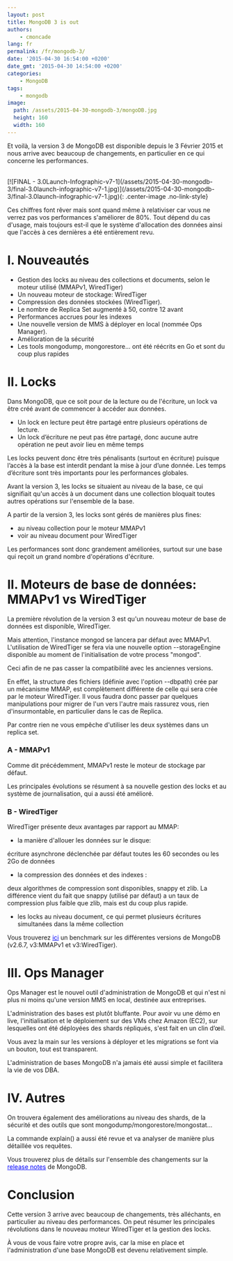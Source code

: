 ```yaml
---
layout: post
title: MongoDB 3 is out
authors:
    - cmoncade
lang: fr
permalink: /fr/mongodb-3/
date: '2015-04-30 16:54:00 +0200'
date_gmt: '2015-04-30 14:54:00 +0200'
categories:
    - MongoDB
tags:
    - mongodb
image:
  path: /assets/2015-04-30-mongodb-3/mongoDB.jpg
  height: 160
  width: 160
---
```

Et voilà, la version 3 de MongoDB est disponible depuis le 3 Février 2015 et nous arrive avec beaucoup de changements, en particulier en ce qui concerne les performances.

<br/>
[![FINAL - 3.0Launch-Infographic-v7-1](/assets/2015-04-30-mongodb-3/final-3.0launch-infographic-v7-1.jpg)](/assets/2015-04-30-mongodb-3/final-3.0launch-infographic-v7-1.jpg){: .center-image .no-link-style}

Ces chiffres font rêver mais sont quand même à relativiser car vous ne verrez pas vos performances s'améliorer de 80%. Tout dépend du cas d'usage, mais toujours est-il que le système d'allocation des données ainsi que l'accès à ces dernières a été entièrement revu.

# I. Nouveautés

*   Gestion des locks au niveau des collections et documents, selon le moteur utilisé (MMAPv1, WiredTiger)
*   Un nouveau moteur de stockage: WiredTiger
*   Compression des données stockées (WiredTiger).
*   Le nombre de Replica Set augmenté à 50, contre 12 avant
*   Performances accrues pour les indexes
*   Une nouvelle version de MMS à déployer en local (nommée Ops Manager).
*   Amélioration de la sécurité
*   Les tools mongodump, mongorestore... ont été réécrits en Go et sont du coup plus rapides

# II. Locks

Dans MongoDB, que ce soit pour de la lecture ou de l'écriture, un lock va être créé avant de commencer à accéder aux données.

*   Un lock en lecture peut être partagé entre plusieurs opérations de lecture.
*   Un lock d’écriture ne peut pas être partagé, donc aucune autre opération ne peut avoir lieu en même temps

Les locks peuvent donc être très pénalisants (surtout en écriture) puisque l’accès à la base est interdit pendant la mise à jour d’une donnée. Les temps d’écriture sont très importants pour les performances globales.

Avant la version 3, les locks se situaient au niveau de la base, ce qui signifiait qu'un accès à un document dans une collection bloquait toutes autres opérations sur l'ensemble de la base.

A partir de la version 3, les locks sont gérés de manières plus fines:

*   au niveau collection pour le moteur MMAPv1
*   voir au niveau document pour WiredTiger

Les performances sont donc grandement améliorées, surtout sur une base qui reçoit un grand nombre d'opérations d'écriture.

# II. Moteurs de base de données: MMAPv1 vs WiredTiger

La première révolution de la version 3 est qu'un nouveau moteur de base de données est disponible, WiredTiger.

Mais attention, l'instance mongod se lancera par défaut avec MMAPv1\. L'utilisation de WiredTiger se fera via une nouvelle option --storageEngine disponible au moment de l'initialisation de votre process "mongod".

Ceci afin de ne pas casser la compatibilité avec les anciennes versions.

En effet, la structure des fichiers (définie avec l'option --dbpath) crée par un mécanisme MMAP, est complètement différente de celle qui sera crée par le moteur WiredTiger. Il vous faudra donc passer par quelques manipulations pour migrer de l'un vers l'autre mais rassurez vous, rien d'insurmontable, en particulier dans le cas de Replica.

Par contre rien ne vous empêche d'utiliser les deux systèmes dans un replica set.

### A - MMAPv1

Comme dit précédemment, MMAPv1 reste le moteur de stockage par défaut.

Les principales évolutions se résument à sa nouvelle gestion des locks et au système de journalisation, qui a aussi été amélioré.

### B - WiredTiger

WiredTiger présente deux avantages par rapport au MMAP:

*   la manière d'allouer les données sur le disque:

écriture asynchrone déclenchée par défaut toutes les 60 secondes ou les 2Go de données

*   la compression des données et des indexes :

deux algorithmes de compression sont disponibles, snappy et zlib. La différence vient du fait que snappy (utilisé par défaut) a un taux de compression plus faible que zlib, mais est du coup plus rapide.

*   les locks au niveau document, ce qui permet plusieurs écritures simultanées dans la même collection

Vous trouverez <a href="http://blog.ippon.fr/2015/03/11/mongodb-v3-la-revolution-22/" rel="nofollow noreferrer" style="color:#0000ff;">ici</a> un benchmark sur les différentes versions de MongoDB (v2.6.7, v3:MMAPv1 et v3:WiredTiger).

# III. Ops Manager

Ops Manager est le nouvel outil d'administration de MongoDB et qui n'est ni plus ni moins qu'une version MMS en local, destinée aux entreprises.

L'administration des bases est plutôt bluffante. Pour avoir vu une démo en live, l'initialisation et le déploiement sur des VMs chez Amazon (EC2), sur lesquelles ont été déployées des shards répliqués, s'est fait en un clin d’œil.

Vous avez la main sur les versions à déployer et les migrations se font via un bouton, tout est transparent.

L'administration de bases MongoDB n'a jamais été aussi simple et facilitera la vie de vos DBA.

# IV. Autres

On trouvera également des améliorations au niveau des shards, de la sécurité et des outils que sont mongodump/mongorestore/mongostat...

La commande explain() a aussi été revue et va analyser de manière plus détaillée vos requêtes.

Vous trouverez plus de détails sur l'ensemble des changements sur la <a href="http://docs.mongodb.org/manual/release-notes/3.0/" rel="nofollow noreferrer" style="color:#0000ff;">release notes</a> de MongoDB.

# Conclusion

Cette version 3 arrive avec beaucoup de changements, très alléchants, en particulier au niveau des performances. On peut résumer les principales révolutions dans le nouveau moteur WiredTiger et la gestion des locks.

À vous de vous faire votre propre avis, car la mise en place et l'administration d'une base MongoDB est devenu relativement simple.
